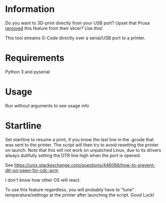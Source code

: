 Information
===
Do you want to 3D-print directly from your USB port? Upset that Prusa [removed](https://github.com/prusa3d/PrusaSlicer/issues/2046) this feature from their slicer? Use this!

This tool streams G-Code directly over a serial/USB port to a printer.

Requirements
===
Python 3 and pyserial

Usage
===
Run without arguments to see usage info

Startline
===
Set startline to resume a print, if you know the last line in the .gcode that was sent to the printer. The script will then try to avoid resetting the printer on launch.
Note that this will not work on unpatched Linux, due to its drivers always dutifully setting the DTR line high when the port is opened.

See https://unix.stackexchange.com/questions/446088/how-to-prevent-dtr-on-open-for-cdc-acm

I don't know how other OS will react.

To use this feature regardless, you will probably have to "tune" temperature/settings at the printer after launching the script. Good Luck!

